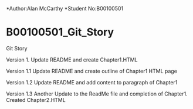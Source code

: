 *Author:Alan McCarthy
*Student No:B00100501 
# B00100501_Git_Story
Git Story 

Version 1. Update README and create Chapter1.HTML

Version 1.1 Update README and create outline of Chapter1 HTML page 

Version 1.2 Update README and add content to paragraph of Chapter1

Version 1.3 Another Update to the ReadMe file and completion of Chapter1. Created Chapter2.HTML
